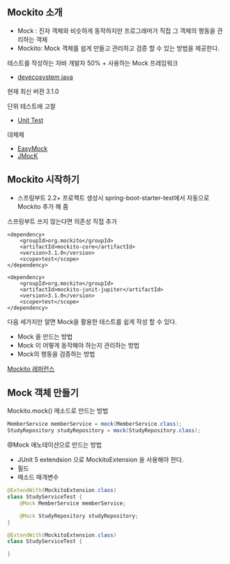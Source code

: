 ## Mockito 소개
- Mock : 진자 객체와 비슷하게 동작하지만 프로그래머가 직접 그 객체의 행동을 관리하는 객체
- Mockito: Mock 객체를 쉽게 만들고 관리하고 검증 할 수 있는 방법을 제공한다.

테스트를 작성하는 자바 개발자 50% + 사용하는 Mock 프레임워크
- [devecosystem java](https://www.jetbrains.com/lp/devecosystem-2019/java/)

현재 최신 버젼 3.1.0

단위 테스트에 고찰
- [Unit Test](https://martinfowler.com/bliki/UnitTest.html)

대체제
- [EasyMock](http://easymock.org/)
- [JMocK](http://jmock.org/)

## Mockito 시작하기
- 스프링부트 2.2+ 프로젝트 생성시 spring-boot-starter-test에서 자동으로 Mockito 추가 해 줌

스프링부트 쓰지 않는다면 의존성 직접 추가
~~~
<dependency>    
    <groupId>org.mockito</groupId> 
    <artifactId>mockito-core</artifactId>
    <version>3.1.0</version> 
    <scope>test</scope>
</dependency>

<dependency>
    <groupId>org.mockito</groupId>
    <artifactId>mockito-junit-jupiter</artifactId> 
    <version>3.1.0</version>
    <scope>test</scope>
</dependency>
~~~

다음 세가지만 알면 Mock을 활용한 테스트를 쉽게 작성 할 수 있다.
- Mock 을 만드는 방법
- Mock 이 어떻게 동작해야 하는지 관리하는 방법
- Mock의 행동을 검증하는 방법

[Mockito 레퍼런스](https://javadoc.io/doc/org.mockito/mockito-core/latest/org/mockito/Mockito.html)

## Mock 객체 만들기
Mockito.mock() 메소드로 만드는 방법
~~~java
MemberService memberService = mock(MemberService.class);
StudyRepository studyRepository = mock(StudyRepository.class);
~~~

@Mock 애노테이션으로 만드는 방법
- JUnit 5 extendsion 으로 MockitoExtension 을 사용해야 한다.
- 필드
- 메소드 매개변수

~~~java
@ExtendWith(MockitoExtension.class)
class StudyServiceTest {
    @Mock MemberService memberService;

    @Mock StudyRepository studyRepository;
}
~~~

~~~java
@ExtendWith(MockitoExtension.class)
class StudyServiceTest {

}

~~~